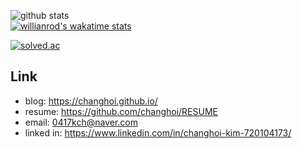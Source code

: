 ![github stats](https://github-readme-stats.vercel.app/api?username=changhoi&show_icons=true&count_private=true&theme=tokyonight)  
[![willianrod's wakatime stats](https://github-readme-stats.vercel.app/api/wakatime?username=Changhoi&layout=compact&theme=tokyonight)](https://github.com/anuraghazra/github-readme-stats)

[![solved.ac](http://mazassumnida.wtf/api/v2/generate_badge?boj=changhoi0522)](https://solved.ac/changhoi0522)

## Link

- blog: <https://changhoi.github.io/>
- resume: <https://github.com/changhoi/RESUME>
- email: <0417kch@naver.com>
- linked in: <https://www.linkedin.com/in/changhoi-kim-720104173/>
